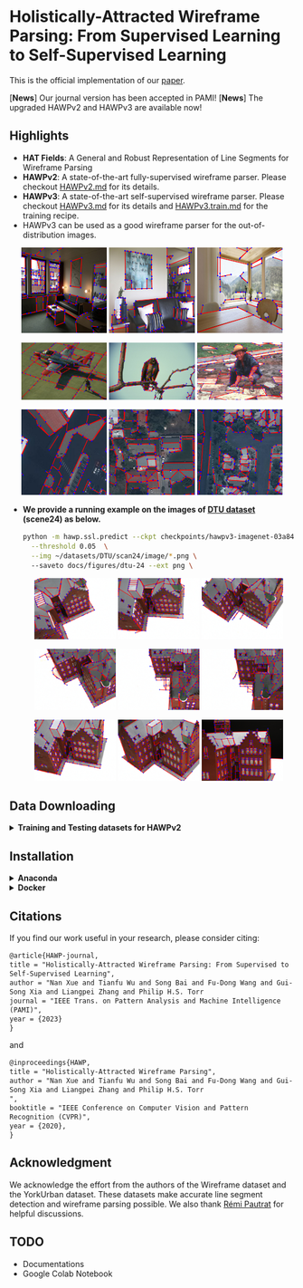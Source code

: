 # Holistically-Attracted Wireframe Parsing: From Supervised Learning to Self-Supervised Learning

This is the official implementation of our [paper](https://arxiv.org/abs/2210.12971).

<!-- [**News**] The upgraded HAWPv2 and HAWPv3 are available now! 
[**News**] We experimentally provided an easy-to-install version for inference-only usage of HAWP, please checkout the [``inference``](https://github.com/cherubicXN/hawp/tree/inference) branch for the details. -->
[**News**] Our journal version has been accepted in PAMI!
[**News**] The upgraded HAWPv2 and HAWPv3 are available now! 
## Highlights

- **HAT Fields**: A General and Robust Representation of Line Segments for Wireframe Parsing
- **HAWPv2**: A state-of-the-art fully-supervised wireframe parser. Please checkout [HAWPv2.md](docs/HAWPv2.md) for its details.
- **HAWPv3**: A state-of-the-art self-supervised wireframe parser. Please checkout [HAWPv3.md](docs/HAWPv3.md) for its details and [HAWPv3.train.md](docs/HAWPv3.train.md) for the training recipe. 
- HAWPv3 can be used as a good wireframe parser for the out-of-distribution images.
  
<p align="center">
<!-- <img src="figures/teaser.png" height="400" >
 -->
 <img src="docs/figures/v3-wireframe/00037187.png" width="30%">
 <img src="docs/figures/v3-wireframe/00051510.png" width="30%">
 <img src="docs/figures/v3-wireframe/00074259.png" width="30%">
</p>
<p align="center">
 <img src="docs/figures/v3-BSDS/37073.png" width="30%">
 <img src="docs/figures/v3-BSDS/42049.png" width="30%">
 <img src="docs/figures/v3-BSDS/85048.png" width="30%">
</p>
<p align="center">
 <img src="docs/figures/v3-CrowdAI/000000000190.png" width="30%">
 <img src="docs/figures/v3-CrowdAI/000000000210.png" width="30%">
 <img src="docs/figures/v3-CrowdAI/000000000230.png" width="30%">
<p>

- **We provide a running example on the images of [DTU dataset](https://roboimagedata.compute.dtu.dk/?page_id=36) (scene24) as below.**
  ```bash
  python -m hawp.ssl.predict --ckpt checkpoints/hawpv3-imagenet-03a84.pth  \
    --threshold 0.05  \
    --img ~/datasets/DTU/scan24/image/*.png \ 
    --saveto docs/figures/dtu-24 --ext png \
  ```
    <p align="center">
      <img src="docs/figures/dtu-24/000000.png" width="30%" height=auto>
      <img src="docs/figures/dtu-24/000001.png" width="30%" height=auto>
      <img src="docs/figures/dtu-24/000002.png" width="30%" height=auto>
    </p>
    <p align="center">
      <img src="docs/figures/dtu-24/000003.png" width="30%" height=auto>
      <img src="docs/figures/dtu-24/000004.png" width="30%" height=auto>
      <img src="docs/figures/dtu-24/000005.png" width="30%" height=auto>
    </p>
    <p align="center">
      <img src="docs/figures/dtu-24/000009.png" width="30%" height=auto>
      <img src="docs/figures/dtu-24/000015.png" width="30%" height=auto>
      <img src="docs/figures/dtu-24/000045.png" width="30%" height=auto>
    </p>
   
## Data Downloading
<details>
<summary>
<b>Training and Testing datasets for HAWPv2</b>
</summary>

- The training and testing data (including [Wireframe dataset](https://github.com/huangkuns/wireframe) and [YorkUrban dataset](http://www.elderlab.yorku.ca/resources/york-urban-line-segment-database-information/)) for **HAWPv2** can be downloaded via [Google Drive](https://drive.google.com/file/d/134L-u9pgGtnzw0auPv8ykHqMjjZ2claO/view?usp=sharing). *Many thanks to authors of these two excellent datasets!* 

- You can also use the [gdown](https://pypi.org/project/gdown/) to download the data in the terminal by
  ```bash
  gdown 134L-u9pgGtnzw0auPv8ykHqMjjZ2claO
  unzip data.zip
  ```
</details>

## Installation 
<details>
<summary><b>Anaconda</b></summary>

- Clone the code repo: ``git clone https://github.com/cherubicXN/hawp.git``.
- Install ninja-build by ``sudo apt install ninja-build``.
- Create a conda environment by
```bash
conda create -n hawp python==3.9
conda activate hawp
pip install -e .
```
- Run the following command lines to install the dependencies of HAWP
```bash
# Install pytorch, please be careful for the version of CUDA on your machine
pip install torch==1.12.0+cu116 torchvision==0.13.0+cu116 torchaudio==0.12.0 --extra-index-url https://download.pytorch.org/whl/cu116 
# Install other dependencies
pip install -r requirement.txt
```
- Verify the installation.
```bash
python -c "import torch; print(torch.cuda.is_available())" # Check if the installed pytorch supports CUDA.
```
- Downloading the offically-trained checkpoints of both **HAWPv2** and **HAWPv3**.
```bash
sh downloads.sh
```

</details>

<details>
<summary><b>Docker</b></summary>

We also provide a [Dockerfile](docker/Dockerfile). You could build the docker image by running the following command lines.
```bash
sudo docker build - < Dockerfile --tag hawp:latest
```
</details>

## Citations
If you find our work useful in your research, please consider citing:
```
@article{HAWP-journal,
title = "Holistically-Attracted Wireframe Parsing: From Supervised to Self-Supervised Learning",
author = "Nan Xue and Tianfu Wu and Song Bai and Fu-Dong Wang and Gui-Song Xia and Liangpei Zhang and Philip H.S. Torr
journal = "IEEE Trans. on Pattern Analysis and Machine Intelligence (PAMI)",
year = {2023}
}
```
and 
```
@inproceedings{HAWP,
title = "Holistically-Attracted Wireframe Parsing",
author = "Nan Xue and Tianfu Wu and Song Bai and Fu-Dong Wang and Gui-Song Xia and Liangpei Zhang and Philip H.S. Torr
",
booktitle = "IEEE Conference on Computer Vision and Pattern Recognition (CVPR)",
year = {2020},
}
```

## Acknowledgment
We acknowledge the effort from the authors of the Wireframe dataset and the YorkUrban dataset. These datasets make accurate line segment detection and wireframe parsing possible. We also thank [Rémi Pautrat](https://rpautrat.github.io/) for helpful discussions.


## TODO
  - Documentations
  - Google Colab Notebook
